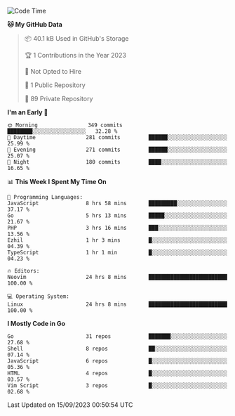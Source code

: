 
<!--START_SECTION:waka-->
![Code Time](http://img.shields.io/badge/Code%20Time-4%2C001%20hrs%2059%20mins-blue)

**🐱 My GitHub Data** 

> 📦 40.1 kB Used in GitHub's Storage 
 > 
> 🏆 1 Contributions in the Year 2023
 > 
> 🚫 Not Opted to Hire
 > 
> 📜 1 Public Repository 
 > 
> 🔑 89 Private Repository 
 > 
**I'm an Early 🐤** 

```text
🌞 Morning                349 commits         ████████░░░░░░░░░░░░░░░░░   32.28 % 
🌆 Daytime                281 commits         ██████░░░░░░░░░░░░░░░░░░░   25.99 % 
🌃 Evening                271 commits         ██████░░░░░░░░░░░░░░░░░░░   25.07 % 
🌙 Night                  180 commits         ████░░░░░░░░░░░░░░░░░░░░░   16.65 % 
```


📊 **This Week I Spent My Time On** 

```text
💬 Programming Languages: 
JavaScript               8 hrs 58 mins       █████████░░░░░░░░░░░░░░░░   37.17 % 
Go                       5 hrs 13 mins       █████░░░░░░░░░░░░░░░░░░░░   21.67 % 
PHP                      3 hrs 16 mins       ███░░░░░░░░░░░░░░░░░░░░░░   13.56 % 
Ezhil                    1 hr 3 mins         █░░░░░░░░░░░░░░░░░░░░░░░░   04.39 % 
TypeScript               1 hr 1 min          █░░░░░░░░░░░░░░░░░░░░░░░░   04.23 % 

🔥 Editors: 
Neovim                   24 hrs 8 mins       █████████████████████████   100.00 % 

💻 Operating System: 
Linux                    24 hrs 8 mins       █████████████████████████   100.00 % 
```

**I Mostly Code in Go** 

```text
Go                       31 repos            ███████░░░░░░░░░░░░░░░░░░   27.68 % 
Shell                    8 repos             ██░░░░░░░░░░░░░░░░░░░░░░░   07.14 % 
JavaScript               6 repos             █░░░░░░░░░░░░░░░░░░░░░░░░   05.36 % 
HTML                     4 repos             █░░░░░░░░░░░░░░░░░░░░░░░░   03.57 % 
Vim Script               3 repos             █░░░░░░░░░░░░░░░░░░░░░░░░   02.68 % 
```




 Last Updated on 15/09/2023 00:50:54 UTC
<!--END_SECTION:waka-->
